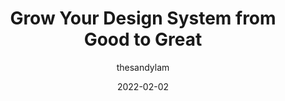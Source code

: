 ---
author: thesandylam
date: 2022-02-02
tags:
  - design-systems
target_url: https://medium.com/@thesandylam/grow-your-design-system-from-good-to-great-e072086ed1a7
title: Grow Your Design System from Good to Great
---